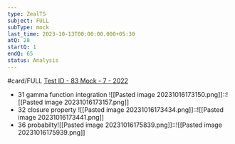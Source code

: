 ```yaml
---
type: ZealTS
subject: FULL
subType: mock
last_time: 2023-10-13T00:00:00.000+05:30
atQ: 28
startQ: 1
endQ: 65
status: Analysis
---
```

#card/FULL
[Test ID - 83 Mock - 7 - 2022](https://uxkhzfstdjcborfuyyknhkhbyfnskrywvveioufkbjkupomnptjwvhbavkysuhi.vercel.app/solution.html?testId=61ea88a0270ed80fc0b71076&test_id=23)
- 31 gamma function integration ![[Pasted image 20231016173150.png]]::![[Pasted image 20231016173157.png]] <!--SR:!2023-11-02,4,270-->
- 32 closure property ![[Pasted image 20231016173434.png]]::![[Pasted image 20231016173441.png]]
- 36 probabilty![[Pasted image 20231016175839.png]]::![[Pasted image 20231016175939.png]]


